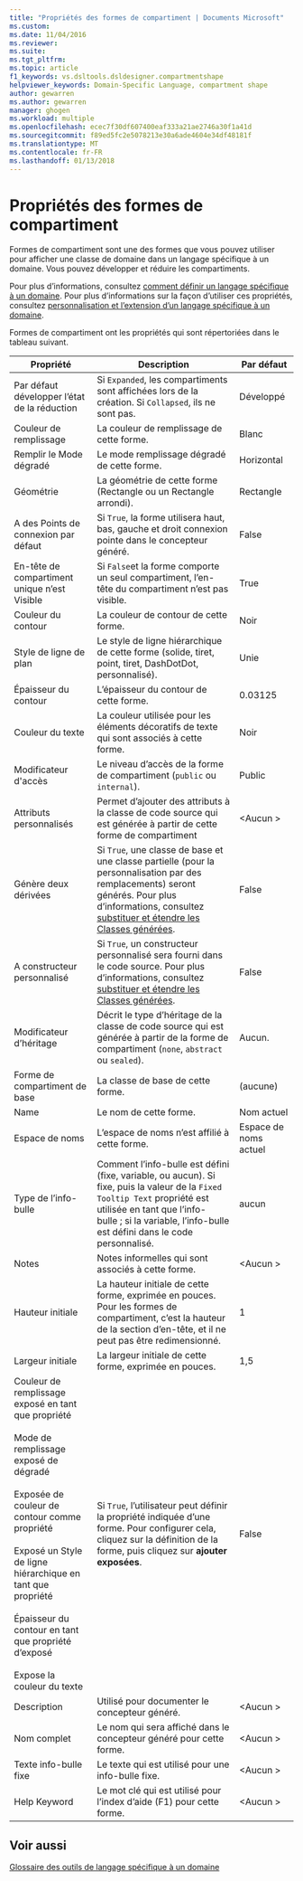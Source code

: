 ```yaml
---
title: "Propriétés des formes de compartiment | Documents Microsoft"
ms.custom: 
ms.date: 11/04/2016
ms.reviewer: 
ms.suite: 
ms.tgt_pltfrm: 
ms.topic: article
f1_keywords: vs.dsltools.dsldesigner.compartmentshape
helpviewer_keywords: Domain-Specific Language, compartment shape
author: gewarren
ms.author: gewarren
manager: ghogen
ms.workload: multiple
ms.openlocfilehash: ecec7f30df607400eaf333a21ae2746a30f1a41d
ms.sourcegitcommit: f89ed5fc2e5078213e30a6ade4604e34df48181f
ms.translationtype: MT
ms.contentlocale: fr-FR
ms.lasthandoff: 01/13/2018
---
```

# <a name="properties-of-compartment-shapes"></a>Propriétés des formes de compartiment
Formes de compartiment sont une des formes que vous pouvez utiliser pour afficher une classe de domaine dans un langage spécifique à un domaine. Vous pouvez développer et réduire les compartiments.  
  
 Pour plus d’informations, consultez [comment définir un langage spécifique à un domaine](../modeling/how-to-define-a-domain-specific-language.md). Pour plus d’informations sur la façon d’utiliser ces propriétés, consultez [personnalisation et l’extension d’un langage spécifique à un domaine](../modeling/customizing-and-extending-a-domain-specific-language.md).  
  
 Formes de compartiment ont les propriétés qui sont répertoriées dans le tableau suivant.  
  
|Propriété|Description|Par défaut|  
|--------------|-----------------|-------------|  
|Par défaut développer l’état de la réduction|Si `Expanded`, les compartiments sont affichées lors de la création. Si `Collapsed`, ils ne sont pas.|Développé|  
|Couleur de remplissage|La couleur de remplissage de cette forme.|Blanc|  
|Remplir le Mode dégradé|Le mode remplissage dégradé de cette forme.|Horizontal|  
|Géométrie|La géométrie de cette forme (Rectangle ou un Rectangle arrondi).|Rectangle|  
|A des Points de connexion par défaut|Si `True`, la forme utilisera haut, bas, gauche et droit connexion pointe dans le concepteur généré.|False|  
|En-tête de compartiment unique n’est Visible|Si `False`et la forme comporte un seul compartiment, l’en-tête du compartiment n’est pas visible.|True|  
|Couleur du contour|La couleur de contour de cette forme.|Noir|  
|Style de ligne de plan|Le style de ligne hiérarchique de cette forme (solide, tiret, point, tiret, DashDotDot, personnalisé).|Unie|  
|Épaisseur du contour|L’épaisseur du contour de cette forme.|0.03125|  
|Couleur du texte|La couleur utilisée pour les éléments décoratifs de texte qui sont associés à cette forme.|Noir|  
|Modificateur d'accès|Le niveau d’accès de la forme de compartiment (`public` ou `internal`).|Public|  
|Attributs personnalisés|Permet d’ajouter des attributs à la classe de code source qui est générée à partir de cette forme de compartiment|\<Aucun >|  
|Génère deux dérivées|Si `True`, une classe de base et une classe partielle (pour la personnalisation par des remplacements) seront générés. Pour plus d’informations, consultez [substituer et étendre les Classes générées](../modeling/overriding-and-extending-the-generated-classes.md).|False|  
|A constructeur personnalisé|Si `True`, un constructeur personnalisé sera fourni dans le code source. Pour plus d’informations, consultez [substituer et étendre les Classes générées](../modeling/overriding-and-extending-the-generated-classes.md).|False|  
|Modificateur d’héritage|Décrit le type d’héritage de la classe de code source qui est générée à partir de la forme de compartiment (`none`, `abstract` ou `sealed`).|Aucun.|  
|Forme de compartiment de base|La classe de base de cette forme.|(aucune)|  
|Name|Le nom de cette forme.|Nom actuel|  
|Espace de noms|L’espace de noms n’est affilié à cette forme.|Espace de noms actuel|  
|Type de l’info-bulle|Comment l’info-bulle est défini (fixe, variable, ou aucun). Si fixe, puis la valeur de la `Fixed Tooltip Text` propriété est utilisée en tant que l’info-bulle ; si la variable, l’info-bulle est défini dans le code personnalisé.|aucun|  
|Notes|Notes informelles qui sont associés à cette forme.|\<Aucun >|  
|Hauteur initiale|La hauteur initiale de cette forme, exprimée en pouces. Pour les formes de compartiment, c’est la hauteur de la section d’en-tête, et il ne peut pas être redimensionné.|1|  
|Largeur initiale|La largeur initiale de cette forme, exprimée en pouces.|1,5|  
|Couleur de remplissage exposé en tant que propriété<br /><br /> Mode de remplissage exposé de dégradé<br /><br /> Exposée de couleur de contour comme propriété<br /><br /> Exposé un Style de ligne hiérarchique en tant que propriété<br /><br /> Épaisseur du contour en tant que propriété d’exposé<br /><br /> Expose la couleur du texte|Si `True`, l’utilisateur peut définir la propriété indiquée d’une forme. Pour configurer cela, cliquez sur la définition de la forme, puis cliquez sur **ajouter exposées**.|False|  
|Description|Utilisé pour documenter le concepteur généré.|\<Aucun >|  
|Nom complet|Le nom qui sera affiché dans le concepteur généré pour cette forme.|\<Aucun >|  
|Texte info-bulle fixe|Le texte qui est utilisé pour une info-bulle fixe.|\<Aucun >|  
|Help Keyword|Le mot clé qui est utilisé pour l’index d’aide (F1) pour cette forme.|\<Aucun >|  
  
## <a name="see-also"></a>Voir aussi  
 [Glossaire des outils de langage spécifique à un domaine](http://msdn.microsoft.com/en-us/ca5e84cb-a315-465c-be24-76aa3df276aa)